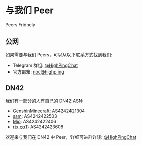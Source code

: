 
# 与我们 Peer

Peers Fridnely

## 公网

如果需要与我们 Peers，可以从以下联系方式找到我们:
- Telegram 群组: [@HighPingChat](https://t.me/highpingchat)
- 官方邮箱: noc@highp.ing

## DN42

我们有一部分的人有自己的 DN42 ASN: 
- [GenshinMinecraft](https://t.me/C1oudF1are): AS4242421304
- [sam](https://t.me/samandjyf1): AS4242422503
- [Mio](https://t.me/Akiyama_mio_hi): AS4242422406
- [rtx ςαΤ](https://t.me/rtx5000ada): AS4242423608

欢迎来与我们在 DN42 中 Peer，详细可进群详谈: [@HighPingChat](https://t.me/highpingchat)